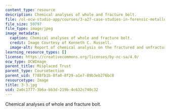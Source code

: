```yaml
---
content_type: resource
description: Chemical analyses of whole and fracture bolt.
file: /ol-ocw-studio-app/courses/3-a27-case-studies-in-forensic-metallurgy-fall-2007/2a6c17773b6abb3d219b4c632c740c32_3-3.jpg
file_size: 59797
file_type: image/jpeg
image_metadata:
  caption: Chemical analyses of whole and fracture bolt.
  credit: Image Courtesy of Kenneth C. Russell.
  image-alt: Report of chemical analysis on the fractured and unfractured bolts.
learning_resource_types: []
license: https://creativecommons.org/licenses/by-nc-sa/4.0/
ocw_type: OCWImage
parent_title: Misplaced Trust
parent_type: CourseSection
parent_uid: f788fb1b-8fa0-8f29-a1e7-89b3eb276bc8
resourcetype: Image
title: 3-3.jpg
uid: 2a6c1777-3b6a-bb3d-219b-4c632c740c32
---
```

Chemical analyses of whole and fracture bolt.